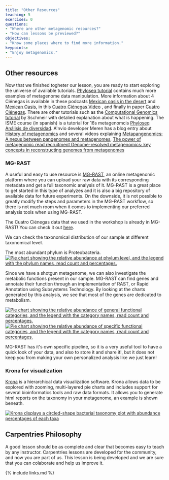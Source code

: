 ```yaml
---
title: "Other Resources"
teaching: 5
exercises: 0
questions:
- "Where are other metagenomic resources?"
- "How can lessons be previewed?"
objectives:
- "Know some places where to find more information."
keypoints:
- "Enjoy metagenomics."
---
```


## Other resources
Now that we finished togheter our lesson, you are ready to start exploring the universe of available tutorials. [Phyloseq tutorial](https://joey711.github.io/phyloseq/) contains much more examples of metagenome data manipulation. More information about 4 Ciénegas is available in these podcasts [Mexican oasis in the desert](https://www.sciencemag.org/podcast/oasis-biodiversity-mexican-desert-and-making-sound-heat) and [Mexican Oasis]( https://youtu.be/xMMm_GKZsnU), in this [Cuatro Ciénegas Video](https://www.youtube.com/embed/VzImXRI9wYE?autoplay=1&rel=0) , and finally in paper [Cuatro Ciénegas](https://www.sciencemag.org/news/2020/06/pools-mexican-desert-are-window-earth-s-early-life). There are other tutorials such as the [Computational Genomics tutorial](https://genomics.sschmeier.com/) by Sschmeir with detalied explanation about what is happening. The ISME course (in spanish) is a tutorial for 16s metagenomcis [Phyloseq Análisis de diversidad](http://www.castrolab.org/isme/biodiversity/biodiversity.html). A'nvio developer Meren has a blog entry about [History of metagenomics](http://merenlab.org/2020/07/27/history-of-metagenomics/) and several videos explaining [Metapangenomics: A nexus between pangenomes and metagenomes](https://youtu.be/C3fHlccFxJw), [The power of metagenomic read recruitment](https://youtu.be/MqD4aN1p1qA),[Genome-resolved metagenomics: key concepts in reconstructing genomes from metagenomes](https://youtu.be/RjNdHGK4ruo)  

### MG-RAST

A useful and easy to use resource is [MG-RAST](https://www.mg-rast.org/), an online metagenomic platform where you can upload your raw data with its corresponding metadata and get a full taxonomic analysis of it. MG-RAST is a great place to get started in this type of analyzes and it is also a big repository of available data for future experiments. On the downside, it is not possible to greatly modify the steps and parameters in the MG-RAST workflow, so there is not much room when it comes to implementing our preferred analysis tools when using MG-RAST.

The Cuatro Ciénegas data that we used in the workshop is already in MG-RAST! You can check it out [here](https://www.mg-rast.org/mgmain.html?mgpage=project&project=mgp96823).

We can check the taxonomical distribution of our sample at different taxonomical level.

The most abundant phylum is Proteobacteria.  
<a href="../fig/03-11-02.png">
  <img src="../fig/03-11-02.png" alt="Pie chart showing the relative abundance at phylum level, and the legend with the phylum names, read count and percentages." />
</a>

Since we have a shotgun metagenome, we can also investigate the metabolic functions
present in our sample. MG-RAST can find genes and annotate their function through
an implementation of RAST, or Rapid Annotation using Subsystems Technology.
By looking at the charts generated by this analysis, we see that most of the genes
are dedicated to metabolism.  

<a href="../fig/03-11-04.png">
  <img src="../fig/03-11-04.png" alt="Pie chart showing the relative abundance of general functional categories, and the legend with the category names, read count and percentages." />
</a>

<a href="../fig/03-11-05.png">
  <img src="../fig/03-11-05.png" alt="Pie chart showing the relative abundance of specific functional categories, and the legend with the category names, read count and percentages." />
</a>

MG-RAST has it's own specific pipeline, so it is a very useful tool to have a quick look of your data, and also to store it and share it!, but it does not keep you from making your own personalized analysis like we just learn!

### Krona for visualization

[Krona](https://github.com/marbl/Krona/wiki) is a hierarchical
data visualization software. Krona allows data to be explored with zooming,
multi-layered pie charts and includes support for several bioinformatics
tools and raw data formats. It allows you to generate html reports on the taxonomy in your metagenome, an example is shown beneath.

<a href="{{ page.root }}/fig/03-06-03.png">
  <img src="{{ page.root }}/fig/03-06-03.png" alt="Krona displays a circled-shape bacterial taxonomy plot with abundance percentages of each taxa " />
</a>



## Carpentries Philosophy
A good lesson should be as complete and clear that becomes easy to teach by any instructor.
Carpentries lessons are developed for the community, and now you are part of us.
This lesson is being developed and we are sure that you can colaborate and help us improve it.  
<!--## How does our results compare with the original research-->  
<!-- ## How can we improve the data analysis!--->  

{% include links.md %}
